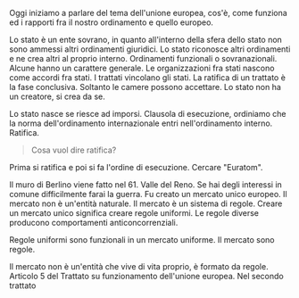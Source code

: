 Oggi iniziamo a parlare del tema dell'unione europea, cos'è, come funziona ed i rapporti fra il nostro ordinamento e quello europeo.

Lo stato è un ente sovrano, in quanto all'interno della sfera dello stato non sono ammessi altri ordinamenti giuridici. Lo stato riconosce altri ordinamenti e ne crea altri al proprio interno. Ordinamenti funzionali o sovranazionali. Alcune hanno un carattere generale. Le organizzazioni fra stati nascono come accordi fra stati. I trattati vincolano gli stati. La ratifica di un trattato è la fase conclusiva. Soltanto le camere possono accettare. Lo stato non ha un creatore, si crea  da se. 

Lo stato nasce se riesce ad imporsi. 
Clausola di esecuzione, ordiniamo che la norma dell'ordinamento internazionale entri nell'ordinamento interno. Ratifica. 

> Cosa vuol dire ratifica?

Prima si ratifica e poi si fa l'ordine di esecuzione. Cercare "Euratom".

Il muro di Berlino viene fatto nel 61. Valle del Reno. Se hai  degli interessi in comune difficilmente farai la guerra. Fu creato un mercato unico europeo. Il mercato non è un'entità naturale. Il mercato è un sistema di regole. Creare un mercato unico  significa creare regole uniformi. Le regole diverse producono comportamenti anticoncorrenziali. 

Regole uniformi sono funzionali in un mercato uniforme. Il mercato sono regole. 

Il mercato non è un'entità che vive di vita proprio, è formato da regole. Articolo 5 del Trattato su funzionamento dell'unione europea. Nel secondo trattato   
